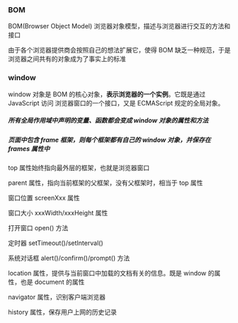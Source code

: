 ### BOM
BOM(Browser Object Model) 浏览器对象模型，描述与浏览器进行交互的方法和接口

由于各个浏览器提供商会按照自己的想法扩展它，使得 BOM 缺乏一种规范，于是浏览器之间共有的对象成为了事实上的标准

### window
window 对象是 BOM 的核心对象，**表示浏览器的一个实例**。它既是通过 JavaScript 访问 浏览器窗口的一个接口，又是 ECMAScript 规定的全局对象。

##### 所有全局作用域中声明的变量、函数都会变成 window 对象的属性和方法

##### 页面中包含 frame 框架，则每个框架都有自己的 window 对象，并保存在 frames 属性中
top 属性始终指向最外层的框架，也就是浏览器窗口

parent 属性，指向当前框架的父框架，没有父框架时，相当于 top 属性

窗口位置 screenXxx 属性

窗口大小 xxxWidth/xxxHeight 属性

打开窗口 open() 方法

定时器 setTimeout()/setInterval()

系统对话框 alert()/confirm()/prompt() 方法

location 属性，提供与当前窗口中加载的文档有关的信息。既是 window 的属性，也是 document 的属性

navigator 属性，识别客户端浏览器

history 属性，保存用户上网的历史记录